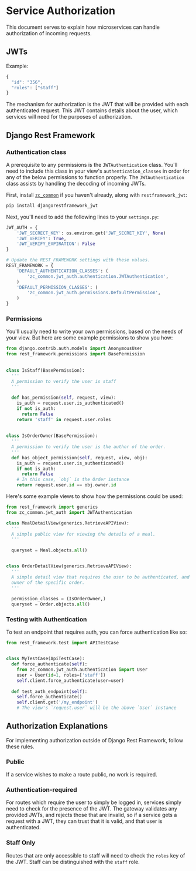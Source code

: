 # Service Authorization

This document serves to explain how microservices can handle authorization of
incoming requests.

## JWTs

Example:
```javascript
{
  "id": "356",
  "roles": ["staff"]
}
```

The mechanism for authorization is the JWT that will be provided with each
authenticated request. This JWT contains details about the user, which services
will need for the purposes of authorization.

## Django Rest Framework

### Authentication class

A prerequisite to any permissions is the `JWTAuthentication` class. You'll
need to include this class in your view's `authentication_classes` in order for
any of the below permissions to function properly. The `JWTAuthentication` class
assists by handling the decoding of incoming JWTs.

First, install [`zc_common`](https://github.com/ZeroCater/zc_common) if you
haven't already, along with `restframework_jwt`:
```bash
pip install djangorestframework_jwt
```

Next, you'll need to add the following lines to your `settings.py`:
```python
JWT_AUTH = {
    'JWT_SECRECT_KEY': os.environ.get('JWT_SECRET_KEY', None)
    'JWT_VERIFY': True,
    'JWT_VERIFY_EXPIRATION': False
}

# Update the REST_FRAMEWORK settings with these values.
REST_FRAMEWORK = {
    'DEFAULT_AUTHENTICATION_CLASSES': (
        'zc_common.jwt_auth.authentication.JWTAuthentication',
    )
    'DEFAULT_PERMISSION_CLASSES': (
        'zc_common.jwt_auth.permissions.DefaultPermission',
    )
}
```

### Permissions

You'll usually need to write your own permissions, based on the needs of your
view. But here are some example permissions to show you how:

```python
from django.contrib.auth.models import AnonymousUser
from rest_framework.permissions import BasePermission
    
    
class IsStaff(BasePermission):
  '''
  A permission to verify the user is staff
  '''
  
  def has_permission(self, request, view):
    is_auth = request.user.is_authenticated()
    if not is_auth:
      return False
    return 'staff' in request.user.roles
    
    
class IsOrderOwner(BasePermission):
  '''
  A permission to verify the user is the author of the order.
  '''
  def has_object_permission(self, request, view, obj):
    is_auth = request.user.is_authenticated()
    if not is_auth:
      return False
    # In this case, `obj` is the Order instance
    return request.user.id == obj.owner.id
```

Here's some example views to show how the permissions could be used:

```python
from rest_framework import generics
from zc_common.jwt_auth import JWTAuthentication

class MealDetailView(generics.RetrieveAPIView):
  '''
  A simple public view for viewing the details of a meal.
  '''
  
  queryset = Meal.objects.all()


class OrderDetailView(generics.RetrieveAPIView):
  '''
  A simple detail view that requires the user to be authenticated, and the
  owner of the specific order.
  '''
 
  permission_classes = (IsOrderOwner,)
  queryset = Order.objects.all()
```

### Testing with Authentication

To test an endpoint that requires auth, you can force authentication like so:

```python
from rest_framework.test import APITestCase


class MyTestCase(ApiTestCase):
  def force_authenticate(self):
    from zc_common.jwt_auth.authentication import User
    user = User(id=1, roles=['staff'])
    self.client.force_authenticate(user=user)
    
  def test_auth_endpoint(self):
    self.force_authenticate()
    self.client.get('/my_endpoint')
    # The view's `request.user` will be the above `User` instance
```

## Authorization Explanations

For implementing authorization outside of Django Rest Framework, follow these
rules.

### Public

If a service wishes to make a route public, no work is required.

### Authentication-required

For routes which require the user to simply be logged in, services simply need
to check for the presence of the JWT. The gateway validates any provided JWTs,
and rejects those that are invalid, so if a service gets a request with a JWT,
they can trust that it is valid, and that user is authenticated.

### Staff Only

Routes that are only accessible to staff will need to check the `roles`
key of the JWT. Staff can be distinguished with the `staff` role.
